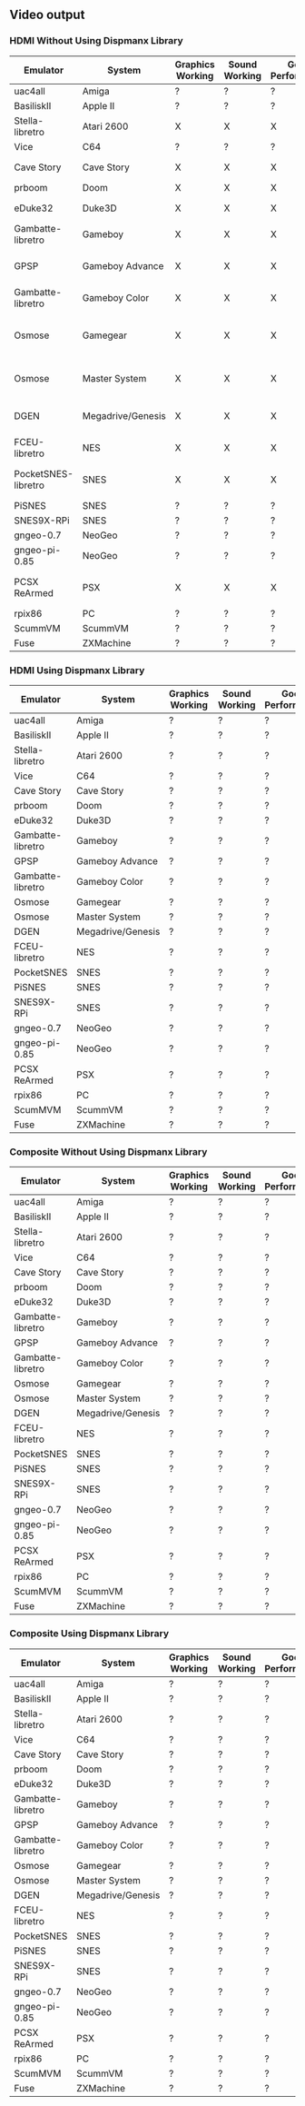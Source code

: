 ## Video output

### HDMI Without Using Dispmanx Library

|Emulator|System|Graphics Working|Sound Working|Good Performance|Test Game|
|---|---|---|---|---|---
|uac4all|Amiga|?|?|?|?|
|BasiliskII|Apple II|?|?|?|?|
|Stella-libretro|Atari 2600|X|X|X|Frogger.bin|
|Vice|C64|?|?|?|?|
|Cave Story|Cave Story|X|X|X|The game itself|
|prboom|Doom|X|X|X|Doom.wad|
|eDuke32|Duke3D|X|X|X|Duke 3d Shareware|
|Gambatte-libretro|Gameboy|X|X|X|Tetris.gb|
|GPSP|Gameboy Advance|X|X|X|Zelda - The Minish gba|
|Gambatte-libretro|Gameboy Color|X|X|X|Metal Gear Solid.gbc|
|Osmose|Gamegear|X|X|X|Sonic the Hedgehog - Triple Trouble.gg|
|Osmose|Master System|X|X|X|Alex Kidd in Miracle World.sms|
|DGEN|Megadrive/Genesis|X|X|X|Streets of Rage 2.SMD|
|FCEU-libretro|NES|X|X|X|Super Pitfall.nes|
|PocketSNES-libretro|SNES|X|X|X|Super Mario Kart.smc|
|PiSNES|SNES|?|?|?|?|
|SNES9X-RPi|SNES|?|?|?|?|
|gngeo-0.7|NeoGeo|?|?|?|?|
|gngeo-pi-0.85|NeoGeo|?|?|?|?|
|PCSX ReArmed|PSX|X|X|X|R4 - Ridge Racer Type 4.img|
|rpix86|PC|?|?|?|?|
|ScummVM|ScummVM|?|?|?|?|
|Fuse|ZXMachine|?|?|?|?|

### HDMI Using Dispmanx Library

|Emulator|System|Graphics Working|Sound Working|Good Performance|Test Game|
|---|---|---|---|---|---
|uac4all|Amiga|?|?|?|?|
|BasiliskII|Apple II|?|?|?|?|
|Stella-libretro|Atari 2600|?|?|?|?|
|Vice|C64|?|?|?|?|
|Cave Story|Cave Story|?|?|?|?|
|prboom|Doom|?|?|?|?|
|eDuke32|Duke3D|?|?|?|?|
|Gambatte-libretro|Gameboy|?|?|?|?|
|GPSP|Gameboy Advance|?|?|?|?|
|Gambatte-libretro|Gameboy Color|?|?|?|?|
|Osmose|Gamegear|?|?|?|?|
|Osmose|Master System|?|?|?|?|
|DGEN|Megadrive/Genesis|?|?|?|?|
|FCEU-libretro|NES|?|?|?|?|
|PocketSNES|SNES|?|?|?|?|
|PiSNES|SNES|?|?|?|?|
|SNES9X-RPi|SNES|?|?|?|?|
|gngeo-0.7|NeoGeo|?|?|?|?|
|gngeo-pi-0.85|NeoGeo|?|?|?|?|
|PCSX ReArmed|PSX|?|?|?|?|
|rpix86|PC|?|?|?|?|
|ScumMVM|ScummVM|?|?|?|?|
|Fuse|ZXMachine|?|?|?|?|


### Composite Without Using Dispmanx Library

|Emulator|System|Graphics Working|Sound Working|Good Performance|Test Game|
|---|---|---|---|---|---
|uac4all|Amiga|?|?|?|?|
|BasiliskII|Apple II|?|?|?|?|
|Stella-libretro|Atari 2600|?|?|?|?|
|Vice|C64|?|?|?|?|
|Cave Story|Cave Story|?|?|?|?|
|prboom|Doom|?|?|?|?|
|eDuke32|Duke3D|?|?|?|?|
|Gambatte-libretro|Gameboy|?|?|?|?|
|GPSP|Gameboy Advance|?|?|?|?|
|Gambatte-libretro|Gameboy Color|?|?|?|?|
|Osmose|Gamegear|?|?|?|?|
|Osmose|Master System|?|?|?|?|
|DGEN|Megadrive/Genesis|?|?|?|?|
|FCEU-libretro|NES|?|?|?|?|
|PocketSNES|SNES|?|?|?|?|
|PiSNES|SNES|?|?|?|?|
|SNES9X-RPi|SNES|?|?|?|?|
|gngeo-0.7|NeoGeo|?|?|?|?|
|gngeo-pi-0.85|NeoGeo|?|?|?|?|
|PCSX ReArmed|PSX|?|?|?|?|
|rpix86|PC|?|?|?|?|
|ScumMVM|ScummVM|?|?|?|?|
|Fuse|ZXMachine|?|?|?|?|

### Composite Using Dispmanx Library

|Emulator|System|Graphics Working|Sound Working|Good Performance|Test Game|
|---|---|---|---|---|---
|uac4all|Amiga|?|?|?|?|
|BasiliskII|Apple II|?|?|?|?|
|Stella-libretro|Atari 2600|?|?|?|?|
|Vice|C64|?|?|?|?|
|Cave Story|Cave Story|?|?|?|?|
|prboom|Doom|?|?|?|?|
|eDuke32|Duke3D|?|?|?|?|
|Gambatte-libretro|Gameboy|?|?|?|?|
|GPSP|Gameboy Advance|?|?|?|?|
|Gambatte-libretro|Gameboy Color|?|?|?|?|
|Osmose|Gamegear|?|?|?|?|
|Osmose|Master System|?|?|?|?|
|DGEN|Megadrive/Genesis|?|?|?|?|
|FCEU-libretro|NES|?|?|?|?|
|PocketSNES|SNES|?|?|?|?|
|PiSNES|SNES|?|?|?|?|
|SNES9X-RPi|SNES|?|?|?|?|
|gngeo-0.7|NeoGeo|?|?|?|?|
|gngeo-pi-0.85|NeoGeo|?|?|?|?|
|PCSX ReArmed|PSX|?|?|?|?|
|rpix86|PC|?|?|?|?|
|ScumMVM|ScummVM|?|?|?|?|
|Fuse|ZXMachine|?|?|?|?|